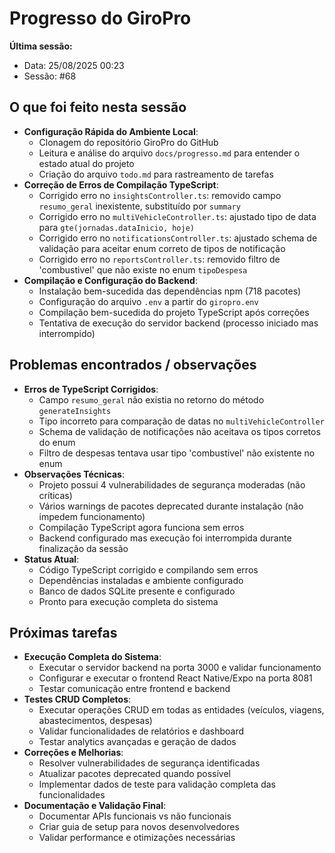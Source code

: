 # Progresso do GiroPro

**Última sessão:**
- Data: 25/08/2025 00:23
- Sessão: #68

## O que foi feito nesta sessão
- **Configuração Rápida do Ambiente Local**:
  - Clonagem do repositório GiroPro do GitHub
  - Leitura e análise do arquivo `docs/progresso.md` para entender o estado atual do projeto
  - Criação do arquivo `todo.md` para rastreamento de tarefas
- **Correção de Erros de Compilação TypeScript**:
  - Corrigido erro no `insightsController.ts`: removido campo `resumo_geral` inexistente, substituído por `summary`
  - Corrigido erro no `multiVehicleController.ts`: ajustado tipo de data para `gte(jornadas.dataInicio, hoje)`
  - Corrigido erro no `notificationsController.ts`: ajustado schema de validação para aceitar enum correto de tipos de notificação
  - Corrigido erro no `reportsController.ts`: removido filtro de 'combustivel' que não existe no enum `tipoDespesa`
- **Compilação e Configuração do Backend**:
  - Instalação bem-sucedida das dependências npm (718 pacotes)
  - Configuração do arquivo `.env` a partir do `giropro.env`
  - Compilação bem-sucedida do projeto TypeScript após correções
  - Tentativa de execução do servidor backend (processo iniciado mas interrompido)

## Problemas encontrados / observações
- **Erros de TypeScript Corrigidos**:
  - Campo `resumo_geral` não existia no retorno do método `generateInsights`
  - Tipo incorreto para comparação de datas no `multiVehicleController`
  - Schema de validação de notificações não aceitava os tipos corretos do enum
  - Filtro de despesas tentava usar tipo 'combustivel' não existente no enum
- **Observações Técnicas**:
  - Projeto possui 4 vulnerabilidades de segurança moderadas (não críticas)
  - Vários warnings de pacotes deprecated durante instalação (não impedem funcionamento)
  - Compilação TypeScript agora funciona sem erros
  - Backend configurado mas execução foi interrompida durante finalização da sessão
- **Status Atual**:
  - Código TypeScript corrigido e compilando sem erros
  - Dependências instaladas e ambiente configurado
  - Banco de dados SQLite presente e configurado
  - Pronto para execução completa do sistema

## Próximas tarefas
- **Execução Completa do Sistema**:
  - Executar o servidor backend na porta 3000 e validar funcionamento
  - Configurar e executar o frontend React Native/Expo na porta 8081
  - Testar comunicação entre frontend e backend
- **Testes CRUD Completos**:
  - Executar operações CRUD em todas as entidades (veículos, viagens, abastecimentos, despesas)
  - Validar funcionalidades de relatórios e dashboard
  - Testar analytics avançadas e geração de dados
- **Correções e Melhorias**:
  - Resolver vulnerabilidades de segurança identificadas
  - Atualizar pacotes deprecated quando possível
  - Implementar dados de teste para validação completa das funcionalidades
- **Documentação e Validação Final**:
  - Documentar APIs funcionais vs não funcionais
  - Criar guia de setup para novos desenvolvedores
  - Validar performance e otimizações necessárias

